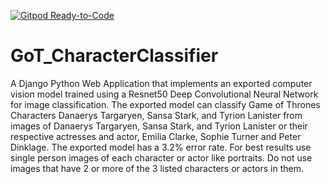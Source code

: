 [![Gitpod Ready-to-Code](https://img.shields.io/badge/Gitpod-Ready--to--Code-blue?logo=gitpod)](https://gitpod.io/#https://github.com/hadysalama/GoT_CharacterClassifier) 

# GoT_CharacterClassifier
A Django Python Web Application that implements an exported computer vision model trained using a Resnet50 Deep Convolutional Neural Network for image classification. The exported model can classify Game of Thrones Characters Danaerys Targaryen, Sansa Stark, and Tyrion Lanister from images of Danaerys Targaryen, Sansa Stark, and Tyrion Lanister or their respective actresses and actor, Emilia Clarke, Sophie Turner and Peter Dinklage. The exported model has a 3.2% error rate. For best results use single person images of each character or actor like portraits. Do not use images that have 2 or more of the 3 listed characters or actors in them.
